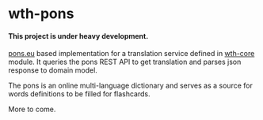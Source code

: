 # wth-pons

#### This project is under heavy development.

[pons.eu](http://pons.eu/) based implementation for a translation service defined in [wth-core](https://github.com/funkyminds/wth-core) module.
It queries the pons REST API to get translation and parses json response to domain model.

The pons is an online multi-language dictionary and serves as a source for words definitions to be filled for flashcards.

More to come. 